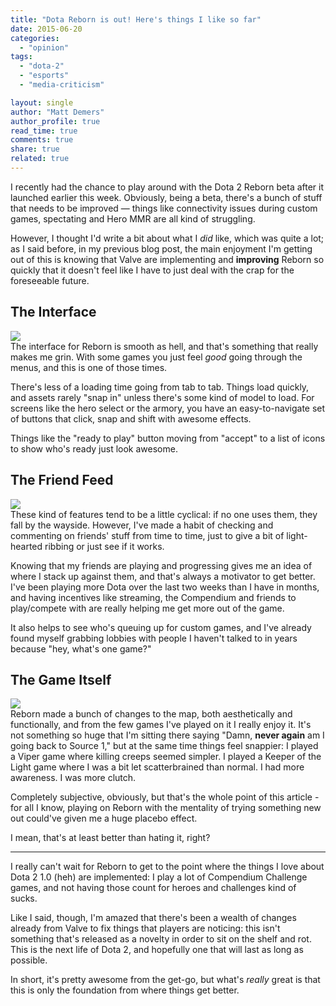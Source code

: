 ```yaml
---
title: "Dota Reborn is out! Here's things I like so far"
date: 2015-06-20
categories: 
  - "opinion"
tags: 
  - "dota-2"
  - "esports"
  - "media-criticism"

layout: single
author: "Matt Demers"
author_profile: true
read_time: true
comments: true
share: true
related: true
---
```


I recently had the chance to play around with the Dota 2 Reborn beta after it launched earlier this week. Obviously, being a beta, there's a bunch of stuff that needs to be improved — things like connectivity issues during custom games, spectating and Hero MMR are all kind of struggling.

However, I thought I'd write a bit about what I _did_ like, which was quite a lot; as I said before, in my previous blog post, the main enjoyment I'm getting out of this is knowing that Valve are implementing and **improving** Reborn so quickly that it doesn't feel like I have to just deal with the crap for the foreseeable future.

## The Interface

![](/assets/images/a3PtZPo.jpg)  
The interface for Reborn is smooth as hell, and that's something that really makes me grin. With some games you just feel _good_ going through the menus, and this is one of those times.

There's less of a loading time going from tab to tab. Things load quickly, and assets rarely "snap in" unless there's some kind of model to load. For screens like the hero select or the armory, you have an easy-to-navigate set of buttons that click, snap and shift with awesome effects.

Things like the "ready to play" button moving from "accept" to a list of icons to show who's ready just look awesome.

## The Friend Feed

![](/assets/images/UfqjBnY.jpg)  
These kind of features tend to be a little cyclical: if no one uses them, they fall by the wayside. However, I've made a habit of checking and commenting on friends' stuff from time to time, just to give a bit of light-hearted ribbing or just see if it works.

Knowing that my friends are playing and progressing gives me an idea of where I stack up against them, and that's always a motivator to get better. I've been playing more Dota over the last two weeks than I have in months, and having incentives like streaming, the Compendium and friends to play/compete with are really helping me get more out of the game.

It also helps to see who's queuing up for custom games, and I've already found myself grabbing lobbies with people I haven't talked to in years because "hey, what's one game?"

## The Game Itself

![](/assets/images/zsBkBCB.jpg)  
Reborn made a bunch of changes to the map, both aesthetically and functionally, and from the few games I've played on it I really enjoy it. It's not something so huge that I'm sitting there saying "Damn, **never again** am I going back to Source 1," but at the same time things feel snappier: I played a Viper game where killing creeps seemed simpler. I played a Keeper of the Light game where I was a bit let scatterbrained than normal. I had more awareness. I was more clutch.

Completely subjective, obviously, but that's the whole point of this article - for all I know, playing on Reborn with the mentality of trying something new out could've given me a huge placebo effect.

I mean, that's at least better than hating it, right?

* * *

I really can't wait for Reborn to get to the point where the things I love about Dota 2 1.0 (heh) are implemented: I play a lot of Compendium Challenge games, and not having those count for heroes and challenges kind of sucks.

Like I said, though, I'm amazed that there's been a wealth of changes already from Valve to fix things that players are noticing: this isn't something that's released as a novelty in order to sit on the shelf and rot. This is the next life of Dota 2, and hopefully one that will last as long as possible.

In short, it's pretty awesome from the get-go, but what's _really_ great is that this is only the foundation from where things get better.
